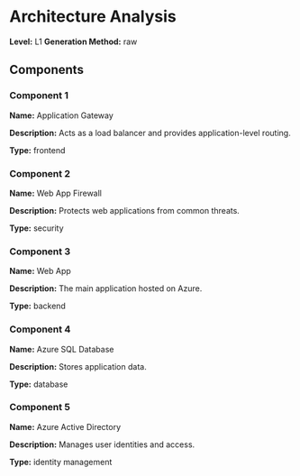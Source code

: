 # Architecture Analysis

**Level:** L1
**Generation Method:** raw

## Components

### Component 1

**Name:** Application Gateway

**Description:** Acts as a load balancer and provides application-level routing.

**Type:** frontend

### Component 2

**Name:** Web App Firewall

**Description:** Protects web applications from common threats.

**Type:** security

### Component 3

**Name:** Web App

**Description:** The main application hosted on Azure.

**Type:** backend

### Component 4

**Name:** Azure SQL Database

**Description:** Stores application data.

**Type:** database

### Component 5

**Name:** Azure Active Directory

**Description:** Manages user identities and access.

**Type:** identity management

